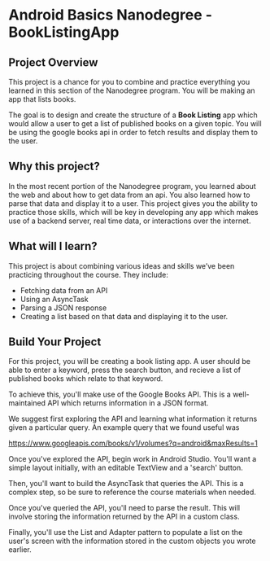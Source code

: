 # Android Basics Nanodegree - BookListingApp

## Project Overview
This project is a chance for you to combine and practice everything you learned in this section of the Nanodegree program. You will be making an app that lists books.

The goal is to design and create the structure of a **Book Listing** app which would allow a user to get a list of published books on a given topic. You will be using the google books api in order to fetch results and display them to the user.

## Why this project?
In the most recent portion of the Nanodegree program, you learned about the web and about how to get data from an api. You also learned how to parse that data and display it to a user. This project gives you the ability to practice those skills, which will be key in developing any app which makes use of a backend server, real time data, or interactions over the internet.

## What will I learn?
This project is about combining various ideas and skills we’ve been practicing throughout the course. They include:

* Fetching data from an API
* Using an AsyncTask
* Parsing a JSON response
* Creating a list based on that data and displaying it to the user.

## Build Your Project
For this project, you will be creating a book listing app. A user should be able to enter a keyword, press the search button, and recieve a list of published books which relate to that keyword.

To achieve this, you'll make use of the Google Books API. This is a well-maintained API which returns information in a JSON format.

We suggest first exploring the API and learning what information it returns given a particular query. An example query that we found useful was

  https://www.googleapis.com/books/v1/volumes?q=android&maxResults=1

Once you've explored the API, begin work in Android Studio. You'll want a simple layout initially, with an editable TextView and a 'search' button.

Then, you'll want to build the AsyncTask that queries the API. This is a complex step, so be sure to reference the course materials when needed.

Once you've queried the API, you'll need to parse the result. This will involve storing the information returned by the API in a custom class.

Finally, you'll use the List and Adapter pattern to populate a list on the user's screen with the information stored in the custom objects you wrote earlier.
